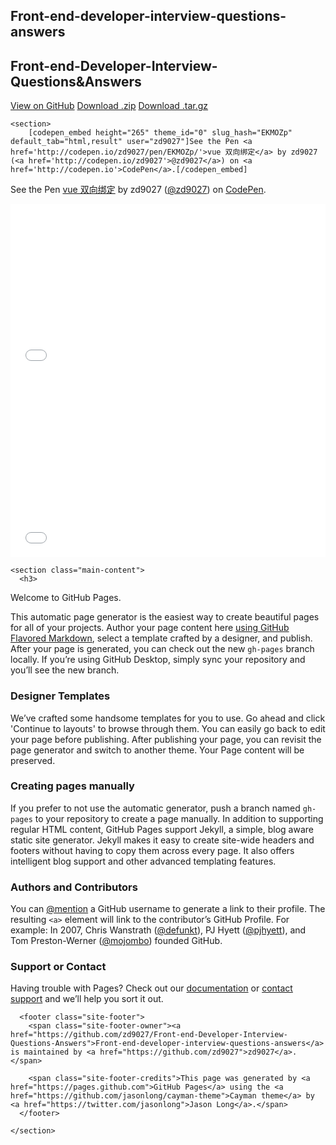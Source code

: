 <!DOCTYPE html>
<html lang="en-us">
  <head>
    <meta charset="UTF-8">
    <title>Front-end-developer-interview-questions-answers by zd9027</title>
    <meta name="viewport" content="width=device-width, initial-scale=1">
    <link rel="stylesheet" type="text/css" href="stylesheets/normalize.css" media="screen">
    <link href='https://fonts.googleapis.com/css?family=Open+Sans:400,700' rel='stylesheet' type='text/css'>
    <link rel="stylesheet" type="text/css" href="stylesheets/stylesheet.css" media="screen">
    <link rel="stylesheet" type="text/css" href="stylesheets/github-light.css" media="screen">
  </head>
  <body>
    <section class="page-header">
      <h1 class="project-name">Front-end-developer-interview-questions-answers</h1>
      <h2 class="project-tagline">Front-end-Developer-Interview-Questions&amp;Answers</h2>
      <a href="https://github.com/zd9027/Front-end-Developer-Interview-Questions-Answers" class="btn">View on GitHub</a>
      <a href="https://github.com/zd9027/Front-end-Developer-Interview-Questions-Answers/zipball/master" class="btn">Download .zip</a>
      <a href="https://github.com/zd9027/Front-end-Developer-Interview-Questions-Answers/tarball/master" class="btn">Download .tar.gz</a>
    </section>

    <section>
        [codepen_embed height="265" theme_id="0" slug_hash="EKMOZp" default_tab="html,result" user="zd9027"]See the Pen <a href='http://codepen.io/zd9027/pen/EKMOZp/'>vue 双向绑定</a> by zd9027 (<a href='http://codepen.io/zd9027'>@zd9027</a>) on <a href='http://codepen.io'>CodePen</a>.[/codepen_embed]


<p data-height="265" data-theme-id="0" data-slug-hash="EKMOZp" data-default-tab="html,result" data-user="zd9027" data-embed-version="2" class="codepen">See the Pen <a href="http://codepen.io/zd9027/pen/EKMOZp/">vue 双向绑定</a> by zd9027 (<a href="http://codepen.io/zd9027">@zd9027</a>) on <a href="http://codepen.io">CodePen</a>.</p>
<script async src="//assets.codepen.io/assets/embed/ei.js"></script>

<iframe height='265' scrolling='no' src='//codepen.io/zd9027/embed/EKMOZp/?height=265&theme-id=0&default-tab=html,result&embed-version=2' frameborder='no' allowtransparency='true' allowfullscreen='true' style='width: 100%;'>See the Pen <a href='http://codepen.io/zd9027/pen/EKMOZp/'>vue 双向绑定</a> by zd9027 (<a href='http://codepen.io/zd9027'>@zd9027</a>) on <a href='http://codepen.io'>CodePen</a>.
</iframe>



<script src="https://gist.github.com/zd9027/d8e5fb5267f577adc264b923d97c9a32.js"></script>


<script async src="//jsfiddle.net/zd9027/wkk554wh/2/embed/"></script>

<iframe width="100%" height="300" src="//jsfiddle.net/zd9027/wkk554wh/2/embedded/" allowfullscreen="allowfullscreen" frameborder="0"></iframe>
    </section>


    <section class="main-content">
      <h3>
<a id="welcome-to-github-pages" class="anchor" href="#welcome-to-github-pages" aria-hidden="true"><span aria-hidden="true" class="octicon octicon-link"></span></a>Welcome to GitHub Pages.</h3>

<p>This automatic page generator is the easiest way to create beautiful pages for all of your projects. Author your page content here <a href="https://guides.github.com/features/mastering-markdown/">using GitHub Flavored Markdown</a>, select a template crafted by a designer, and publish. After your page is generated, you can check out the new <code>gh-pages</code> branch locally. If you’re using GitHub Desktop, simply sync your repository and you’ll see the new branch.</p>

<h3>
<a id="designer-templates" class="anchor" href="#designer-templates" aria-hidden="true"><span aria-hidden="true" class="octicon octicon-link"></span></a>Designer Templates</h3>

<p>We’ve crafted some handsome templates for you to use. Go ahead and click 'Continue to layouts' to browse through them. You can easily go back to edit your page before publishing. After publishing your page, you can revisit the page generator and switch to another theme. Your Page content will be preserved.</p>

<h3>
<a id="creating-pages-manually" class="anchor" href="#creating-pages-manually" aria-hidden="true"><span aria-hidden="true" class="octicon octicon-link"></span></a>Creating pages manually</h3>

<p>If you prefer to not use the automatic generator, push a branch named <code>gh-pages</code> to your repository to create a page manually. In addition to supporting regular HTML content, GitHub Pages support Jekyll, a simple, blog aware static site generator. Jekyll makes it easy to create site-wide headers and footers without having to copy them across every page. It also offers intelligent blog support and other advanced templating features.</p>

<h3>
<a id="authors-and-contributors" class="anchor" href="#authors-and-contributors" aria-hidden="true"><span aria-hidden="true" class="octicon octicon-link"></span></a>Authors and Contributors</h3>

<p>You can <a href="https://help.github.com/articles/basic-writing-and-formatting-syntax/#mentioning-users-and-teams" class="user-mention">@mention</a> a GitHub username to generate a link to their profile. The resulting <code>&lt;a&gt;</code> element will link to the contributor’s GitHub Profile. For example: In 2007, Chris Wanstrath (<a href="https://github.com/defunkt" class="user-mention">@defunkt</a>), PJ Hyett (<a href="https://github.com/pjhyett" class="user-mention">@pjhyett</a>), and Tom Preston-Werner (<a href="https://github.com/mojombo" class="user-mention">@mojombo</a>) founded GitHub.</p>

<h3>
<a id="support-or-contact" class="anchor" href="#support-or-contact" aria-hidden="true"><span aria-hidden="true" class="octicon octicon-link"></span></a>Support or Contact</h3>

<p>Having trouble with Pages? Check out our <a href="https://help.github.com/pages">documentation</a> or <a href="https://github.com/contact">contact support</a> and we’ll help you sort it out.</p>

      <footer class="site-footer">
        <span class="site-footer-owner"><a href="https://github.com/zd9027/Front-end-Developer-Interview-Questions-Answers">Front-end-developer-interview-questions-answers</a> is maintained by <a href="https://github.com/zd9027">zd9027</a>.</span>

        <span class="site-footer-credits">This page was generated by <a href="https://pages.github.com">GitHub Pages</a> using the <a href="https://github.com/jasonlong/cayman-theme">Cayman theme</a> by <a href="https://twitter.com/jasonlong">Jason Long</a>.</span>
      </footer>

    </section>

  
  </body>
</html>
